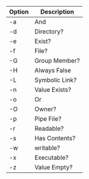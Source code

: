 | Option | Description |
| --- | --- |
| -a | And |
| -d | Directory? |
| -e | Exist? |
| -f | File? |
| -G | Group Member? |
| -H | Always False |
| -L | Symbolic Link? |
| -n | Value Exists? |
| -o | Or |
| -O | Owner? |
| -p | Pipe File? |
| -r | Readable? |
| -s | Has Contents? |
| -w | writable? |
| -x | Executable? |
| -z | Value Empty? |